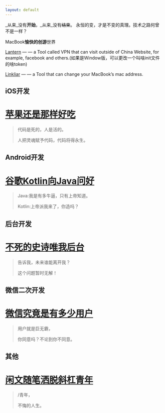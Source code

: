```yaml
---
layout: default
---
```


_从来_没有**开始**，_从来_没有~~结束~~。 永恒的变，才是不变的真理。技术之路何曾不是一样？



MacBook**愉快的创游**世界

[Lantern](https://github.com/getlantern/lantern) — — a Tool called VPN that can visit outside of China Website, for example, facebook and others.(如果是Window版，可以更改一个叫啥init文件的啥token)

[Linkliar](https://github.com/halo/LinkLiar)  — — a Tool that can change your MacBook’s mac address.



## iOS开发

# [苹果还是那样好吃](md/iOSCodeMark.md)

>  代码是死的，人是活的。
>
>  人把灵魂赋予代码，代码将得永生。







## Android开发

# [谷歌Kotlin向Java问好](md/androidCodeMark.md)

> Java:我是有多牛逼，只有上帝知道。
>
> Kotlin:上帝派我来了，你造吗？







## 后台开发

# [不死的史诗唯我后台](md/platformCodeMark.md)

>  告诉我，未来谁能离开我？
>
>  这个问题暂时无解！







## 微信二次开发

# [微信究竟是有多少用户](md/wxCodeMark.md)

>  用户就是巨无霸，
>
>  你同意吗？不论到你不同意。





## 其他

# [闲文随笔洒脱斜杠青年](md/others.md)

>  /青年，
>
>  不悔的人生。


